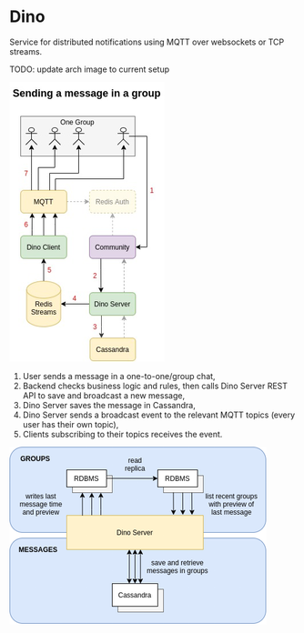 # Dino

Service for distributed notifications using MQTT over websockets or TCP streams.

TODO: update arch image to current setup

![Sending a message](images/send-to-group.jpg)

1. User sends a message in a one-to-one/group chat,
2. Backend checks business logic and rules, then calls Dino Server REST API to save and broadcast a new message,
3. Dino Server saves the message in Cassandra,
4. Dino Server sends a broadcast event to the relevant MQTT topics (every user has their own topic),
5. Clients subscribing to their topics receives the event.

![Storage](images/storage.png)
